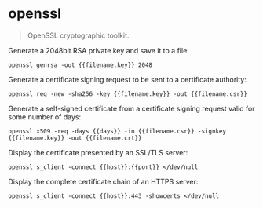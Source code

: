 openssl
=======

> OpenSSL cryptographic toolkit.

Generate a 2048bit RSA private key and save it to a file:

    openssl genrsa -out {{filename.key}} 2048

Generate a certificate signing request to be sent to a certificate authority:

    openssl req -new -sha256 -key {{filename.key}} -out {{filename.csr}}

Generate a self-signed certificate from a certificate signing request valid for some number of days:

    openssl x509 -req -days {{days}} -in {{filename.csr}} -signkey {{filename.key}} -out {{filename.crt}}

Display the certificate presented by an SSL/TLS server:

    openssl s_client -connect {{host}}:{{port}} </dev/null

Display the complete certificate chain of an HTTPS server:

    openssl s_client -connect {{host}}:443 -showcerts </dev/null
